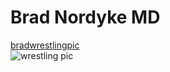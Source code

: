 # Brad Nordyke MD



[bradwrestlingpic](https://photos.app.goo.gl/7s2RxeMgWqV4mhoy7)  
![wrestling pic](https://user-images.githubusercontent.com/89944769/131750366-b4779d80-4a98-4283-abb7-52309c4f241b.JPG)
